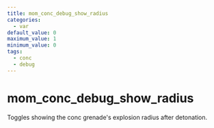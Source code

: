 ```yaml
---
title: mom_conc_debug_show_radius
categories:
  - var
default_value: 0
maximum_value: 1
minimum_value: 0
tags:
  - conc
  - debug
---
```


# mom_conc_debug_show_radius

Toggles showing the conc grenade's explosion radius after detonation.
